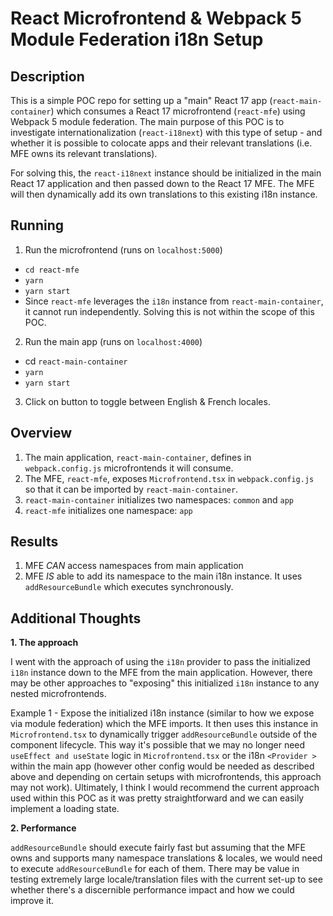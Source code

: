 # React Microfrontend & Webpack 5 Module Federation i18n Setup

## Description

This is a simple POC repo for setting up a "main" React 17 app (`react-main-container`) which consumes a React 17 microfrontend (`react-mfe`) using Webpack 5 module federation. The main purpose of this POC is to investigate internationalization (`react-i18next`) with this type of setup - and whether it is possible to colocate apps and their relevant translations (i.e. MFE owns its relevant translations).

For solving this, the `react-i18next` instance should be initialized in the main React 17 application and then passed down to the React 17 MFE. The MFE will then dynamically add its own translations to this existing i18n instance.

## Running

1. Run the microfrontend (runs on `localhost:5000`)
  - `cd react-mfe`
  - `yarn`
  - `yarn start`
  - Since `react-mfe` leverages the `i18n` instance from `react-main-container`, it cannot run independently. Solving this is not within the scope of this POC.

2. Run the main app (runs on `localhost:4000`)
  - cd `react-main-container`
  - `yarn`
  - `yarn start`

3. Click on button to toggle between English & French locales.

## Overview

1. The main application, `react-main-container`, defines in `webpack.config.js` microfrontends it will consume.
2. The MFE, `react-mfe`, exposes `Microfrontend.tsx` in `webpack.config.js` so that it can be imported by `react-main-container`.
3. `react-main-container` initializes two namespaces: `common` and `app`
4. `react-mfe` initializes one namespace: `app`

## Results

1. MFE *CAN* access namespaces from main application
2. MFE *IS* able to add its namespace to the main i18n instance. It uses `addResourceBundle` which executes synchronously.

## Additional Thoughts

**1. The approach**

I went with the approach of using the `i18n` provider to pass the initialized `i18n` instance down to the MFE from the main application. However, there may be other approaches to "exposing" this initialized `i18n` instance to any nested microfrontends.

Example 1 - Expose the initialized i18n instance (similar to how we expose via module federation) which the MFE imports. It then uses this instance in `Microfrontend.tsx` to dynamically trigger `addResourceBundle` outside of the component lifecycle. This way it's possible that we may no longer need `useEffect and useState` logic in `Microfrontend.tsx` or the i18n `<Provider >` within the main app (however other config would be needed as described above and depending on certain setups with microfrontends, this approach may not work). Ultimately, I think I would recommend the current approach used within this POC as it was pretty straightforward and we can easily implement a loading state.

**2. Performance**

`addResourceBundle` should execute fairly fast but assuming that the MFE owns and supports many namespace translations & locales, we would need to execute `addResourceBundle` for each of them. There may be value in testing extremely large locale/translation files with the current set-up to see whether there's a discernible performance impact and how we could improve it.

